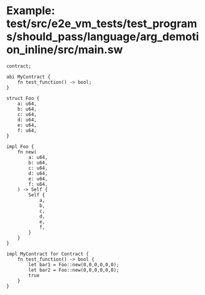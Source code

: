 # Example: test/src/e2e_vm_tests/test_programs/should_pass/language/arg_demotion_inline/src/main.sw

```sway
contract;

abi MyContract {
    fn test_function() -> bool;
}

struct Foo {
    a: u64,
    b: u64,
    c: u64,
    d: u64,
    e: u64,
    f: u64,
}

impl Foo {
    fn new(
        a: u64,
        b: u64,
        c: u64,
        d: u64,
        e: u64,
        f: u64,
    ) -> Self {
        Self {
            a,
            b,
            c,
            d,
            e,
            f,
        }
    }
}

impl MyContract for Contract {
    fn test_function() -> bool {
        let bar1 = Foo::new(0,0,0,0,0,0);
        let bar2 = Foo::new(0,0,0,0,0,0);
        true
    }
}

```
